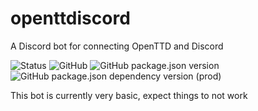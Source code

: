 # openttdiscord

A Discord bot for connecting OpenTTD and Discord

![Status](https://img.shields.io/badge/stability-dev-red.svg)
![GitHub](https://img.shields.io/github/license/kenjie20/openttdiscord.svg)
![GitHub package.json version](https://img.shields.io/github/package-json/v/kenjie20/openttdiscord.svg)
![GitHub package.json dependency version (prod)](https://img.shields.io/github/package-json/dependency-version/kenjie20/openttdiscord/discord.js.svg)

This bot is currently very basic, expect things to not work
